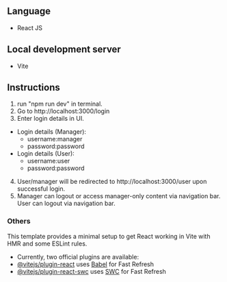 ## Language
- React JS

## Local development server
- Vite
  
## Instructions
1. run "npm run dev" in terminal.
2. Go to http://localhost:3000/login
3. Enter login details in UI.
- Login details (Manager):
  - username:manager
  - password:password
- Login details (User):
  - username:user
  - password:password
4. User/manager will be redirected to http://localhost:3000/user upon successful login.
5. Manager can logout or access manager-only content via navigation bar. User can logout via navigation bar.




### Others
This template provides a minimal setup to get React working in Vite with HMR and some ESLint rules.

- Currently, two official plugins are available:
 - [@vitejs/plugin-react](https://github.com/vitejs/vite-plugin-react/blob/main/packages/plugin-react/README.md) uses [Babel](https://babeljs.io/) for Fast Refresh
 - [@vitejs/plugin-react-swc](https://github.com/vitejs/vite-plugin-react-swc) uses [SWC](https://swc.rs/) for Fast Refresh

